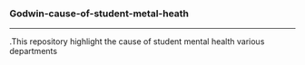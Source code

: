 ### Godwin-cause-of-student-metal-heath
---
.This repository highlight the cause of student mental health various departments
